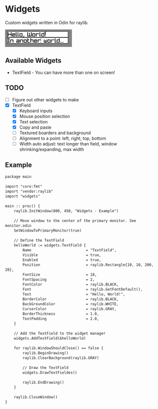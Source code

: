 # Widgets

Custom widgets written in Odin for raylib.

![Widgets Screenshot](images/widgets.png)

## Available Widgets

* TextField - You can have more than one on screen!

## TODO

* [ ] Figure out other widgets to make
* [x] TextField
  * [x] Keyboard inputs
  * [x] Mouse position selection
  * [x] Text selection
  * [x] Copy and paste
  * [ ] Textured boarders and background
  * [ ] Alignment to a point: left, right, top, bottom
  * [ ] Width auto adjust: text longer than field, window shrinking/expanding, max width

## Example

```odin
package main

import "core:fmt"
import "vendor:raylib"
import "widgets"

main :: proc() {
    raylib.InitWindow(800, 450, "Widgets - Example")

    // Move window to the center of the primary monitor. See monitor.odin
    SetWindowToPrimaryMonitor(true)

    // Define the TextField
    helloWorld := widgets.TextField {
        Name                         = "TextField",
        Visible                      = true,
        Enabled                      = true,
        Position                     = raylib.Rectangle{10, 10, 200, 20},
        FontSize                     = 18,
        FontSpacing                  = 2,
        FontColor                    = raylib.BLACK,
        Font                         = raylib.GetFontDefault(),
        Text                         = "Hello, World!",
        BorderColor                  = raylib.BLACK,
        BackGroundColor              = raylib.WHITE,
        CursorColor                  = raylib.GRAY,
        BorderThickness              = 1.0,
        TextPadding                  = 2.0,
    }

    // Add the TextField to the widget manager
    widgets.AddTextField(&helloWorld)

    for raylib.WindowShouldClose() == false {
        raylib.BeginDrawing()
        raylib.ClearBackground(raylib.GRAY)

        // Draw the TextField
        widgets.DrawTextFieldes()

        raylib.EndDrawing()
    }

    raylib.CloseWindow()
}
```
